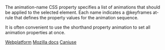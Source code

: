 The animation-name CSS property specifies a list of animations that should be applied to the selected element. Each name indicates a @keyframes at-rule that defines the property values for the animation sequence.

It is often convenient to use the shorthand property animation to set all animation properties at once.

[Webplatform](http://docs.webplatform.org/wiki/css/properties/animation-name)
[Mozilla docs](https://developer.mozilla.org/en-US/docs/Web/CSS/animation-name)
[Caniuse](http://caniuse.com/#feat=css-animation)